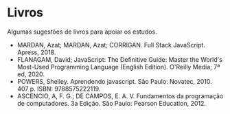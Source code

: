 # Livros 
Algumas sugestões de livros para apoiar os estudos. 

* MARDAN, Azat; MARDAN, Azat; CORRIGAN. Full Stack JavaScript. Apress, 2018.
* FLANAGAM, David; JavaScript: The Definitive Guide: Master the World's Most-Used Programming Language (English Edition). O'Reilly Media; 7ª ed, 2020. 
* POWERS, Shelley. Aprendendo javascript. São Paulo: Novatec, 2010. 407 p. ISBN: 9788575222119. 
* ASCENCIO, A, F. G.; DE CAMPOS, E. A. V. Fundamentos da programação de computadores. 3a Edição. São Paulo: Pearson Education, 2012. 

